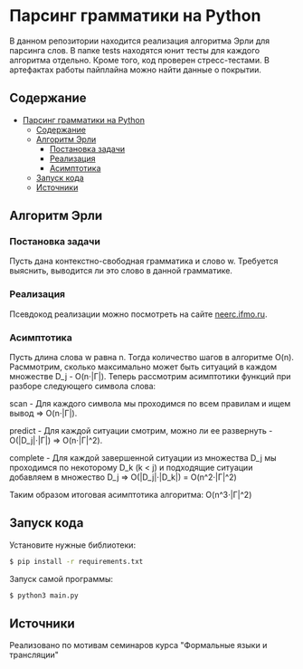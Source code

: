 # Парсинг грамматики на Python
В данном репозитории находится реализация алгоритма Эрли для парсинга слов. В папке tests находятся юнит тесты для каждого алгоритма отдельно. Кроме того, код проверен стресс-тестами. В артефактах работы пайплайна можно найти данные о покрытии.

## Содержание
- [Парсинг грамматики на Python](#парсинг-грамматики-на-python)
  - [Содержание](#содержание)
  - [Алгоритм Эрли](#алгоритм-эрли)
    - [Постановка задачи](#постановка-задачи)
    - [Реализация](#реализация)
    - [Асимптотика](#асимптотика)
  - [Запуск кода](#запуск-кода)
  - [Источники](#источники)

## Алгоритм Эрли
### Постановка задачи
Пусть дана контекстно-свободная грамматика и слово w. Требуется выяснить, выводится ли это слово в данной грамматике.

### Реализация
Псевдокод реализации можно посмотреть на сайте [neerc.ifmo.ru](https://neerc.ifmo.ru/wiki/index.php?title=Алгоритм_Эрли).

### Асимптотика
Пусть длина слова w равна n.
Тогда количество шагов в алгоритме O(n).
Расммотрим, сколько максимально может быть ситуаций в каждом множестве D_j - O(n⋅|Γ|).
Теперь рассмотрим асимптотики функций при разборе следующего символа слова:

scan - Для каждого символа мы проходимся по всем правилам и ищем вывод => O(n⋅|Γ|).

predict - Для каждой ситуации смотрим, можно ли ее развернуть - O(|D_j|⋅|Γ|) => O(n⋅|Γ|^2).

complete - Для каждой завершенной ситуации из множества D_j мы проходимся по некоторому D_k (k < j) и подходящие ситуации добавляем в множество D_j => O(|D_j|⋅|D_k|) = O(n^2⋅|Γ|^2)

Таким образом итоговая асимптотика алгоритма: O(n^3⋅|Γ|^2)

## Запуск кода

Установите нужные библиотеки:
```sh
$ pip install -r requirements.txt
```

Запуск самой программы:
```bash
$ python3 main.py
```

## Источники
Реализовано по мотивам семинаров курса "Формальные языки и трансляции"
